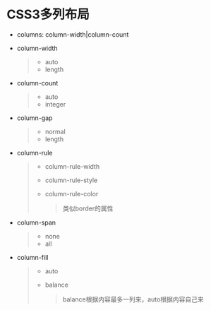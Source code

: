 # CSS3多列布局

- columns: column-width|column-count

- column-width

  > - auto
  > - length

- column-count

  > - auto
  > - integer

- column-gap

  > - normal
  > - length

- column-rule

  > - column-rule-width
  >
  > - column-rule-style
  >
  > - column-rule-color
  >
  >   > 类似border的属性

- column-span

  > - none
  > - all

- column-fill

  > - auto
  >
  > - balance
  >
  >   > balance根据内容最多一列来，auto根据内容自己来